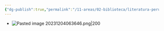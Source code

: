 ```yaml
---
{"dg-publish":true,"permalink":"/11-areas/02-biblioteca/literatura-peruana-huanuco-tomo-vi/","noteIcon":""}
---
```


- ![Pasted image 20231204063646.png|200](/img/user/11%20%C3%81reas%20%E2%9A%99/02%20Biblioteca/%F0%9F%92%BE%20Adjuntos/Pasted%20image%2020231204063646.png)